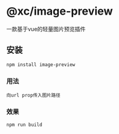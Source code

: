 # @xc/image-preview
一款基于vue的轻量图片预览插件
## 安装
```
npm install image-preview 
```

### 用法
```
向url prop传入图片路径
```

### 效果
```
npm run build
```
